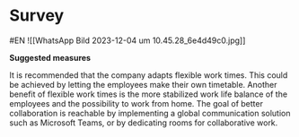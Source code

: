 # Survey
#EN
![[WhatsApp Bild 2023-12-04 um 10.45.28_6e4d49c0.jpg]]

**Suggested measures**

It is recommended that the company adapts flexible work times. This could be achieved by letting the employees make their own timetable. Another benefit of flexible work times is the more stabilized work life balance of the employees and the possibility to work from home. The goal of better collaboration is reachable by implementing a global communication solution such as Microsoft Teams, or by dedicating rooms for collaborative work.